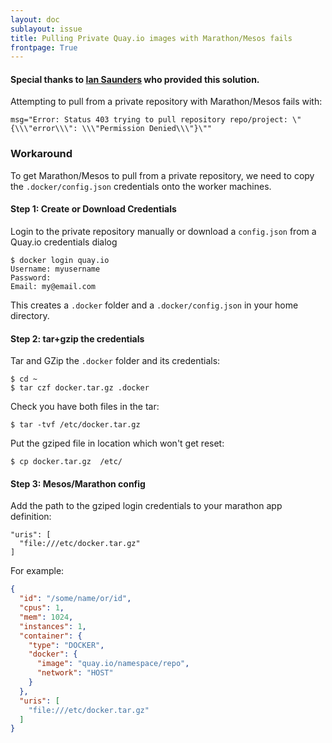 ```yaml
---
layout: doc
sublayout: issue
title: Pulling Private Quay.io images with Marathon/Mesos fails
frontpage: True
---
```


#### Special thanks to [Ian Saunders](https://github.com/IanSaunders) who provided this solution.

Attempting to pull from a private repository with Marathon/Mesos fails with:

```
msg="Error: Status 403 trying to pull repository repo/project: \"{\\\"error\\\": \\\"Permission Denied\\\"}\""
```

### Workaround

To get Marathon/Mesos to pull from a private repository, we need to copy the `.docker/config.json`
credentials onto the worker machines.

#### Step 1: Create or Download Credentials

Login to the private repository manually or download a `config.json` from a Quay.io credentials dialog

```
$ docker login quay.io
Username: myusername
Password:
Email: my@email.com
```

This creates a `.docker` folder and a `.docker/config.json` in your home directory.


#### Step 2: tar+gzip the credentials

Tar and GZip the `.docker` folder and its credentials:

```
$ cd ~
$ tar czf docker.tar.gz .docker
```

Check you have both files in the tar:

```
$ tar -tvf /etc/docker.tar.gz
```

Put the gziped file in location which won't get reset:

```
$ cp docker.tar.gz  /etc/
```

#### Step 3: Mesos/Marathon config

Add the path to the gziped login credentials to your marathon app definition:

```
"uris": [
  "file:///etc/docker.tar.gz"
]
```

For example:

```json
{
  "id": "/some/name/or/id",
  "cpus": 1,
  "mem": 1024,
  "instances": 1,
  "container": {
    "type": "DOCKER",
    "docker": {
      "image": "quay.io/namespace/repo",
      "network": "HOST"
    }
  },
  "uris": [
    "file:///etc/docker.tar.gz"
  ]
}
```
